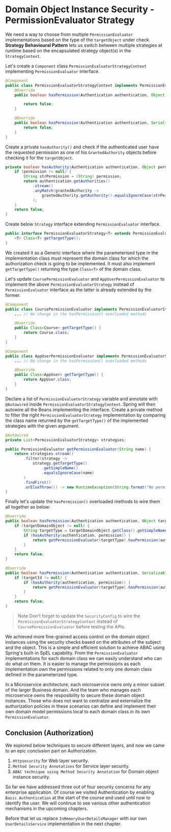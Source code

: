 # Domain Object Instance Security - PermissionEvaluator Strategy

We need a way to choose from multiple `PermissionEvaluator` implementations based on the type of the `targetObject` under check. **Strategy Behavioural Pattern** lets us switch between multiple strategies at runtime based on the encapsulated strategy object(s) in the `StrategyContext`.

Let's create a `Component` class `PermissionEvaluatorStrategyContext` implementing `PermissionEvaluator` interface.

```java
@Component
public class PermissionEvaluatorStrategyContext implements PermissionEvaluator {
    @Override
    public boolean hasPermission(Authentication authentication, Object targetDomainObject, Object permission) {

        return false;
    }

    @Override
    public boolean hasPermission(Authentication authentication, Serializable targetId, String targetType, Object permission) {
        return false;
    }
}
```

Create a private `hasAuthority()` and check if the authenticated user have the requested permission as one of his `GrantedAuthority` objects before checking it for the `targetObject`.

```java
private boolean hasAuthority(Authentication authentication, Object permission) {
    if (permission != null) {
        String strPermission = (String) permission;
        return authentication.getAuthorities()
            .stream()
            .anyMatch(grantedAuthority ->
                grantedAuthority.getAuthority().equalsIgnoreCase(strPermission)
            );
    }
    return false;
}
```

Create below `Strategy` interface extending `PermissionEvaluator` interface.

```java
public interface PermissionEvaluatorStrategy<T> extends PermissionEvaluator {
    <T> Class<T> getTargetType();
}
```

We created it as a Generic interface where the parameterised type in the implementation class must represent the domain class for which the authorization check is going to be implemented. It must also implement `getTargetType()` returning the type `Class<T>` of the domain class.

Let's update `CoursePermissionEvaluator` and `AppUserPermissionEvaluator` to implement the above `PermissionEvaluatorStrategy` instead of `PermissionEvaluator` interface as the latter is already extended by the former.

```java
@Component
public class CoursePermissionEvaluator implements PermissionEvaluatorStrategy<Course> {
	... // No change in the hasPermission() overloaded methods

    @Override
    public Class<Course> getTargetType() {
        return Course.class;
    }
}
```

```java
@Component
public class AppUserPermissionEvaluator implements PermissionEvaluatorStrategy<AppUser> {
	... // No change in the hasPermission() overloaded methods

    @Override
    public Class<AppUser> getTargetType() {
        return AppUser.class;
    }
}
```

Declare a list of `PermissionEvaluatorStrategy` variable and annotate with `@Autowired` inside `PermissionEvaluatorStrategyContext`. Spring will then autowire all the Beans implementing the interface. Create a private method to filter the right `PermissionEvaluatorStrategy` implementation by comparing the class name returned by the `getTargetType()` of the implemented strategies with the given argument.

```java
@Autowired
private List<PermissionEvaluatorStrategy> strategies;

public PermissionEvaluator getPermissionEvaluator(String name) {
    return strategies.stream()
        .filter(strategy ->
            strategy.getTargetType()
                .getSimpleName()
                .equalsIgnoreCase(name)
        )
        .findFirst()
        .orElseThrow(() -> new RuntimeException(String.format("No permission evaluator found for the class %s", name)));
}
```

Finally let's update the `hasPermission()` overloaded methods to wire them all together as below:

```java
@Override
public boolean hasPermission(Authentication authentication, Object targetDomainObject, Object permission) {
    if (targetDomainObject != null) {
        String targetType = targetDomainObject.getClass().getSimpleName();
        if (hasAuthority(authentication, permission)) {
            return getPermissionEvaluator(targetType).hasPermission(authentication, targetDomainObject, permission);
        }
    }
    return false;
}
```

```java
@Override
public boolean hasPermission(Authentication authentication, Serializable targetId, String targetType, Object permission) {
    if (targetId != null) {
        if (hasAuthority(authentication, permission)) {
            return getPermissionEvaluator(targetType).hasPermission(authentication, targetId, targetType, permission);
        }
    }
    return false;
}
```

> Note
> Don't forget to update the `SecurityConfig` to wire the `PermissionEvaluatorStrategyContext` instead of `CoursePermissionEvaluator` before testing the APIs.

We achieved more fine-grained access control on the domain object instances using the security checks based on the attributes of the subject and the object. This is a simple and efficient solution to achieve ABAC using Spring's built-in SpEL capability. From the `PermissionEvaluator` implementations for each domain class we can easily understand who can do what on them. It is easier to manage the permissions as each implementation own the permissions related to only one domain class defined in the parameterized type.

In a Microservice architecture, each microservice owns only a minor subset of the larger Business domain. And the team who manages each microservice owns the resposibility to secure these domain object instances. Those who does not want to centralize and externalize the authorization policies in these scenarios can define and implement their own domain model permissions local to each domain class in its own `PermissionEvaluator`.

## Conclusion (Authorization)

We explored below techniques to secure different layers, and now we came to an epic conclusion part on Authorization.

1. `Httpsecurity` for Web layer security.
2. `Method Security Annotations` for Service layer security.
3. `ABAC technique using Method Security Annotation`  for Domain object instance security.

So far we have addressed three out of four security concerns for any enterprise application. Of course we visited Authentication by enabling `Basic Authentication` at the start of the course and used until now to identify the user. We will continue to see various other authentication mechanisms in the upcoming chapters.

Before that let us replace `InMemoryUserDetailsManager` with our own `UserDetailsService` implementation in the next chapter.